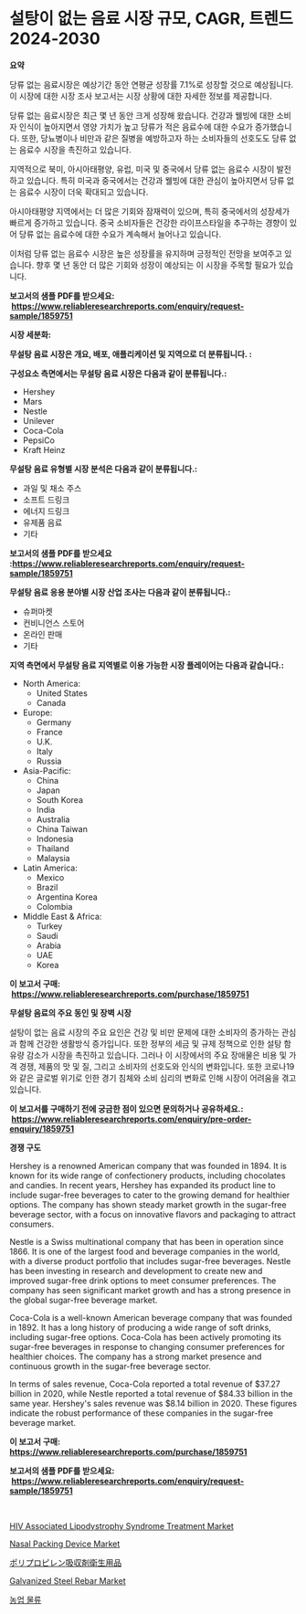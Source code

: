 <p><h1>설탕이 없는 음료 시장 규모, CAGR, 트렌드 2024-2030</h1></p><p><strong>요약</strong></p>
<p><p>당류 없는 음료시장은 예상기간 동안 연평균 성장률 7.1%로 성장할 것으로 예상됩니다. 이 시장에 대한 시장 조사 보고서는 시장 상황에 대한 자세한 정보를 제공합니다.</p><p>당류 없는 음료시장은 최근 몇 년 동안 크게 성장해 왔습니다. 건강과 웰빙에 대한 소비자 인식이 높아지면서 영양 가치가 높고 당류가 적은 음료수에 대한 수요가 증가했습니다. 또한, 당뇨병이나 비만과 같은 질병을 예방하고자 하는 소비자들의 선호도도 당류 없는 음료수 시장을 촉진하고 있습니다.</p><p>지역적으로 북미, 아시아태평양, 유럽, 미국 및 중국에서 당류 없는 음료수 시장이 발전하고 있습니다. 특히 미국과 중국에서는 건강과 웰빙에 대한 관심이 높아지면서 당류 없는 음료수 시장이 더욱 확대되고 있습니다.</p><p>아시아태평양 지역에서는 더 많은 기회와 잠재력이 있으며, 특히 중국에서의 성장세가 빠르게 증가하고 있습니다. 중국 소비자들은 건강한 라이프스타일을 추구하는 경향이 있어 당류 없는 음료수에 대한 수요가 계속해서 늘어나고 있습니다.</p><p>이처럼 당류 없는 음료수 시장은 높은 성장률을 유지하며 긍정적인 전망을 보여주고 있습니다. 향후 몇 년 동안 더 많은 기회와 성장이 예상되는 이 시장을 주목할 필요가 있습니다.</p></p>
<p><strong>보고서의 샘플 PDF를 받으세요: &nbsp;<a href="https://www.reliableresearchreports.com/enquiry/request-sample/1859751">https://www.reliableresearchreports.com/enquiry/request-sample/1859751</a></strong></p>
<p><strong>시장 세분화:</strong></p>
<p><strong> 무설탕 음료 시장은 개요, 배포, 애플리케이션 및 지역으로 더 분류됩니다. :</strong></p>
<p><strong>구성요소 측면에서는 무설탕 음료 시장은 다음과 같이 분류됩니다.:</strong></p>
<p><ul><li>Hershey</li><li>Mars</li><li>Nestle</li><li>Unilever</li><li>Coca-Cola</li><li>PepsiCo</li><li>Kraft Heinz</li></ul></p>
<p><strong> 무설탕 음료 유형별 시장 분석은 다음과 같이 분류됩니다.:</strong></p>
<p><ul><li>과일 및 채소 주스</li><li>소프트 드링크</li><li>에너지 드링크</li><li>유제품 음료</li><li>기타</li></ul></p>
<p><strong>보고서의 샘플 PDF를 받으세요 :<a href="https://www.reliableresearchreports.com/enquiry/request-sample/1859751">https://www.reliableresearchreports.com/enquiry/request-sample/1859751</a></strong></p>
<p><strong> 무설탕 음료 응용 분야별 시장 산업 조사는 다음과 같이 분류됩니다.:</strong></p>
<p><ul><li>슈퍼마켓</li><li>컨비니언스 스토어</li><li>온라인 판매</li><li>기타</li></ul></p>
<p><strong>지역 측면에서 무설탕 음료 지역별로 이용 가능한 시장 플레이어는 다음과 같습니다.:</strong></p>
<p><ul>
    <li>
        North America:
        <ul>
            <li>United States</li>
            <li>Canada</li>
        </ul>
    </li>
    <li>
        Europe:
        <ul>
            <li>Germany</li>
            <li>France</li>
            <li>U.K.</li>
            <li>Italy</li>
            <li>Russia</li>
        </ul>
    </li>
    <li>
        Asia-Pacific:
        <ul>
            <li>China</li>
            <li>Japan</li>
            <li>South Korea</li>
            <li>India</li>
            <li>Australia</li>
            <li>China Taiwan</li>
            <li>Indonesia</li>
            <li>Thailand</li>
            <li>Malaysia</li>
        </ul>
    </li>
    <li>
        Latin America:
        <ul>
            <li>Mexico</li>
            <li>Brazil</li>
            <li>Argentina Korea</li>
            <li>Colombia</li>
        </ul>
    </li>
    <li>
        Middle East & Africa:
        <ul>
            <li>Turkey</li>
            <li>Saudi</li>
            <li>Arabia</li>
            <li>UAE</li>
            <li>Korea</li>
        </ul>
    </li>
    </ul></p>
<p><strong>이 보고서 구매: &nbsp;<a href="https://www.reliableresearchreports.com/purchase/1859751">https://www.reliableresearchreports.com/purchase/1859751</a></strong></p>
<p><strong>무설탕 음료의 주요 동인 및 장벽 시장</strong></p>
<p><p>설탕이 없는 음료 시장의 주요 요인은 건강 및 비만 문제에 대한 소비자의 증가하는 관심과 함께 건강한 생활방식 증가입니다. 또한 정부의 세금 및 규제 정책으로 인한 설탕 함유량 감소가 시장을 촉진하고 있습니다. 그러나 이 시장에서의 주요 장애물은 비용 및 가격 경쟁, 제품의 맛 및 질, 그리고 소비자의 선호도와 인식의 변화입니다. 또한 코로나19와 같은 글로벌 위기로 인한 경기 침체와 소비 심리의 변화로 인해 시장이 어려움을 겪고 있습니다.</p></p>
<p><strong>이 보고서를 구매하기 전에 궁금한 점이 있으면 문의하거나 공유하세요.: &nbsp;<a href="https://www.reliableresearchreports.com/enquiry/pre-order-enquiry/1859751">https://www.reliableresearchreports.com/enquiry/pre-order-enquiry/1859751</a></strong></p>
<p><strong>경쟁 구도</strong></p>
<p><p>Hershey is a renowned American company that was founded in 1894. It is known for its wide range of confectionery products, including chocolates and candies. In recent years, Hershey has expanded its product line to include sugar-free beverages to cater to the growing demand for healthier options. The company has shown steady market growth in the sugar-free beverage sector, with a focus on innovative flavors and packaging to attract consumers.</p><p>Nestle is a Swiss multinational company that has been in operation since 1866. It is one of the largest food and beverage companies in the world, with a diverse product portfolio that includes sugar-free beverages. Nestle has been investing in research and development to create new and improved sugar-free drink options to meet consumer preferences. The company has seen significant market growth and has a strong presence in the global sugar-free beverage market.</p><p>Coca-Cola is a well-known American beverage company that was founded in 1892. It has a long history of producing a wide range of soft drinks, including sugar-free options. Coca-Cola has been actively promoting its sugar-free beverages in response to changing consumer preferences for healthier choices. The company has a strong market presence and continuous growth in the sugar-free beverage sector.</p><p>In terms of sales revenue, Coca-Cola reported a total revenue of $37.27 billion in 2020, while Nestle reported a total revenue of $84.33 billion in the same year. Hershey's sales revenue was $8.14 billion in 2020. These figures indicate the robust performance of these companies in the sugar-free beverage market.</p></p>
<p><strong>이 보고서 구매: &nbsp; <a href="https://www.reliableresearchreports.com/purchase/1859751">https://www.reliableresearchreports.com/purchase/1859751</a></strong></p>
<p><strong>보고서의 샘플 PDF를 받으세요: &nbsp;<a href="https://www.reliableresearchreports.com/enquiry/request-sample/1859751">https://www.reliableresearchreports.com/enquiry/request-sample/1859751</a></strong><strong></strong></p>
<p>&nbsp;</p>
<p><p><a href="https://issuu.com/reportprime-2/docs/hiv-associated-lipodystrophy-syndrome-treatment-ma">HIV Associated Lipodystrophy Syndrome Treatment Market</a></p><p><a href="https://issuu.com/reportprime-2/docs/nasal-packing-device-market-size-2030.pptx">Nasal Packing Device Market</a></p><p><a href="https://github.com/ycmtqqhvk3273/Market-Research-Report-List-1/blob/main/2484060192806.md">ポリプロピレン吸収剤衛生用品</a></p><p><a href="https://github.com/ashepherd82/Market-Research-Report-List-3/blob/main/galvanized-steel-rebar-market.md">Galvanized Steel Rebar Market</a></p><p><a href="https://medium.com/@greggibson7876/%EB%86%8D%EC%97%85-%EB%AC%BC%EB%A5%98-%EC%8B%9C%EC%9E%A5-%EB%8F%99%ED%96%A5-%EB%B0%8F-%EC%8B%9C%EC%9E%A5-%EB%B6%84%EC%84%9D%EC%9D%80-2024%EB%85%84%EB%B6%80%ED%84%B0-2031%EB%85%84%EA%B9%8C%EC%A7%80-%EC%98%88%EC%83%81%EB%90%A9%EB%8B%88%EB%8B%A4-048d71b506d4">농업 물류</a></p></p>